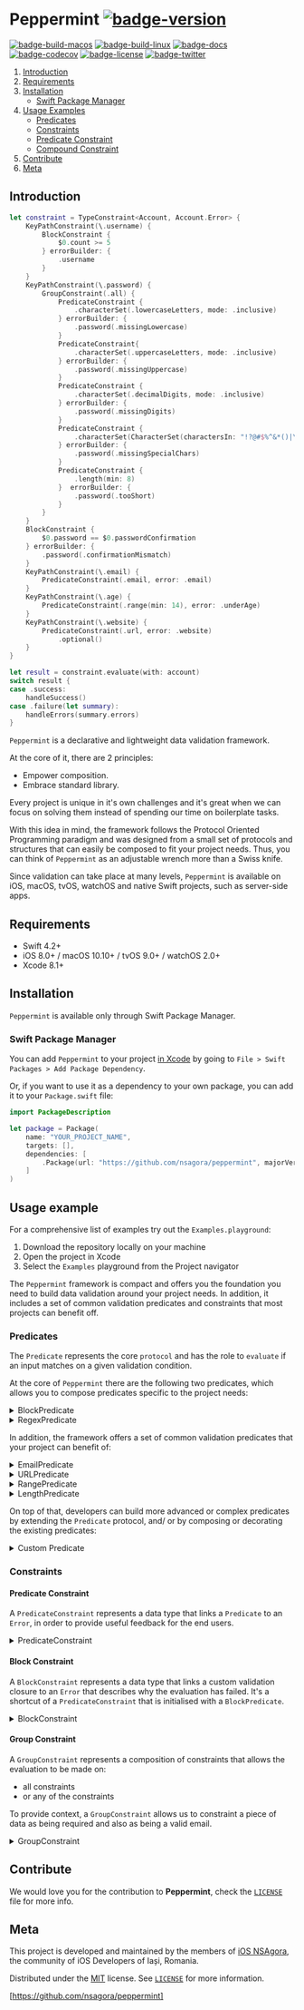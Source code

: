 # Peppermint [![badge-version]][url-peppermint]

[![badge-build-macos]][url-peppermint]
[![badge-build-linux]][url-peppermint]
[![badge-docs]][url-peppermint-docs]
[![badge-codecov]][url-codecov]
[![badge-license]][url-license]
[![badge-twitter]][url-twitter]

1. [Introduction](#introduction)
2. [Requirements](#requirements)
3. [Installation](#installation)
   - [Swift Package Manager](#swift-package-manager)
4. [Usage Examples](#usage-examples)
   - [Predicates](#predicates)
   - [Constraints](#constraints)
   - [Predicate Constraint](#predicate-constraint)
   - [Compound Constraint](#compound-constraint)
5. [Contribute](#contribute)
6. [Meta](#meta)

## Introduction

```swift
let constraint = TypeConstraint<Account, Account.Error> {
    KeyPathConstraint(\.username) {
        BlockConstraint {
            $0.count >= 5
        } errorBuilder: {
            .username
        }
    }
    KeyPathConstraint(\.password) {
        GroupConstraint(.all) {
            PredicateConstraint {
                .characterSet(.lowercaseLetters, mode: .inclusive)
            } errorBuilder: {
                .password(.missingLowercase)
            }
            PredicateConstraint{
                .characterSet(.uppercaseLetters, mode: .inclusive)
            } errorBuilder: {
                .password(.missingUppercase)
            }
            PredicateConstraint {
                .characterSet(.decimalDigits, mode: .inclusive)
            } errorBuilder: {
                .password(.missingDigits)
            }
            PredicateConstraint {
                .characterSet(CharacterSet(charactersIn: "!?@#$%^&*()|\\/<>,.~`_+-="), mode: .inclusive)
            } errorBuilder: {
                .password(.missingSpecialChars)
            }
            PredicateConstraint {
                .length(min: 8)
            }  errorBuilder: {
                .password(.tooShort)
            }
        }
    }
    BlockConstraint {
        $0.password == $0.passwordConfirmation
    } errorBuilder: {
        .password(.confirmationMismatch)
    }
    KeyPathConstraint(\.email) {
        PredicateConstraint(.email, error: .email)
    }
    KeyPathConstraint(\.age) {
        PredicateConstraint(.range(min: 14), error: .underAge)
    }
    KeyPathConstraint(\.website) {
        PredicateConstraint(.url, error: .website)
            .optional()
    }
}

let result = constraint.evaluate(with: account)
switch result {
case .success:
    handleSuccess()
case .failure(let summary):
    handleErrors(summary.errors)
}

```

`Peppermint` is a declarative and lightweight data validation framework.

At the core of it, there are 2 principles:

- Empower composition.
- Embrace standard library.

Every project is unique in it's own challenges and it's great when we can focus on solving them instead of spending our time on boilerplate tasks.

With this idea in mind, the framework follows the Protocol Oriented Programming paradigm and was designed from a small set of protocols and structures that can easily be composed to fit your project needs. Thus, you can think of `Peppermint` as an adjustable wrench more than a Swiss knife.

Since validation can take place at many levels, `Peppermint` is available on iOS, macOS, tvOS, watchOS and native Swift projects, such as server-side apps.

## Requirements

- Swift 4.2+
- iOS 8.0+ / macOS 10.10+ / tvOS 9.0+ / watchOS 2.0+
- Xcode 8.1+

## Installation

`Peppermint` is available only through Swift Package Manager.

### Swift Package Manager

You can add `Peppermint` to your project [in Xcode][url-swift-package-manager] by going to `File > Swift Packages > Add Package Dependency`.

Or, if you want to use it as a dependency to your own package, you can add it to your `Package.swift` file:

```swift
import PackageDescription

let package = Package(
    name: "YOUR_PROJECT_NAME",
    targets: [],
    dependencies: [
        .Package(url: "https://github.com/nsagora/peppermint", majorVersion: 1),
    ]
)
```

## Usage example

For a comprehensive list of examples try out the `Examples.playground`:

1. Download the repository locally on your machine
2. Open the project in Xcode
3. Select the `Examples` playground from the Project navigator

The `Peppermint` framework is compact and offers you the foundation you need to build data validation around your project needs. In addition, it includes a set of common validation predicates and constraints that most projects can benefit off.

### Predicates

The `Predicate` represents the core `protocol` and has the role to `evaluate` if an input matches on a given validation condition.

At the core of `Peppermint` there are the following two predicates, which allows you to compose predicates specific to the project needs:

<details>
<summary>BlockPredicate</summary>

```swift
let predicate = BlockPredicate<String> { $0.characters.count > 2 }
predicate.evaluate(with: "a") // returns false
predicate.evaluate(with: "abc") // returns true
```

</details>

<details>
<summary>RegexPredicate</summary>

```swift
let predicate = RegexPredicate(expression: "^[a-z]$")
predicate.evaluate(with: "a") // returns true
predicate.evaluate(with: "5") // returns false
predicate.evaluate(with: "ab") // returns false
```

</details>

In addition, the framework offers a set of common validation predicates that your project can benefit of:

<details>
<summary>EmailPredicate</summary>

```swift
let predicate = EmailPredicate()
predicate.evaluate(with: "hello@") // returns false
predicate.evaluate(with: "hello@nsagora.com") // returns true
predicate.evaluate(with: "héllo@nsagora.com") // returns true
```

</details>

<details>
<summary>URLPredicate</summary>

```swift
let predicate = URLPredicate()
predicate.evaluate(with: "http://www.url.com") // returns true
predicate.evaluate(with: "http:\\www.url.com") // returns false
```

</details>

<details>
<summary>RangePredicate</summary>

```swift
let predicate = let range = RangePredicate(10...20)
predicate.evaluate(with: 15) // returns true
predicate.evaluate(with: 21) // returns false
```

</details>

<details>
<summary>LengthPredicate</summary>

```swift
let predicate = LengthPredicate<String>(min: 5)
predicate.evaluate(with: "abcde")   // returns true
predicate.evaluate(with: "abcd")    // returns false
```

</details>

On top of that, developers can build more advanced or complex predicates by extending the `Predicate` protocol, and/ or by composing or decorating the existing predicates:

<details>
<summary>Custom Predicate</summary>

```swift
public struct CustomPredicate: Predicate {

    public typealias InputType = String

    private let custom: String

    public init(custom: String) {
        self.custom = custom
    }

    public func evaluate(with input: String) -> Bool {
        return input == custom
    }
}

let predicate = CustomPredicate(custom: "alphabet")
predicate.evaluate(with: "alp") // returns false
predicate.evaluate(with: "alpha") // returns false
predicate.evaluate(with: "alphabet") // returns true
```

</details>

### Constraints

#### Predicate Constraint

A `PredicateConstraint` represents a data type that links a `Predicate` to an `Error`, in order to provide useful feedback for the end users.

<details>
<summary>PredicateConstraint</summary>

```swift
let constraint = PredicateConstraint<String, MyError>(.email, error: .invalid)

let result = constraint.evaluate(with: "hello@nsagora.com")
switch result {
case .valid:
    print("Hi there 👋!")
case .invalid(let summary):
    print("Oh, I was expecting a valid email address!")
}  // prints "Hi there 👋!"
```

```swift
enum MyError: Error {
    case invalid
}
```

</details>

#### Block Constraint

A `BlockConstraint` represents a data type that links a custom validation closure to an `Error` that describes why the evaluation has failed. It's a shortcut of a `PredicateConstraint` that is initialised with a `BlockPredicate`.

<details>
<summary>BlockConstraint</summary>

```swift
let constraint = BlockConstraint<Int, MyError> {
    $0 % 2 == 0
} errorBuilder: {
    .magicNumber
}

constraint.evaluate(with: 3)
```

```swift
enum Failure: MyError {
    case magicNumber
}
```

</details>

#### Group Constraint

A `GroupConstraint` represents a composition of constraints that allows the evaluation to be made on:

- all constraints
- or any of the constraints

To provide context, a `GroupConstraint` allows us to constraint a piece of data as being required and also as being a valid email.

<details>
<summary>GroupConstraint</summary

An example of a registration form, whereby users are prompted to enter a strong _password_. This process typically entails some form of validation, but the logic itself is often unstructured and spread out through a view controller.

`Peppermint` seeks instead to consolidate, standardise, and make explicit the logic that is being used to validate user input. To this end, the below example demonstrates construction of a full `GroupConstraint` object that can be used to enforce requirements on the user's password data:

```swift
var passwordConstraint = GroupConstraint<String, Form.Password>(.all) {
    PredicateConstraint {
        .characterSet(.lowercaseLetters, mode: .loose)
    } errorBuilder: {
        .missingLowercase
    }
    PredicateConstraint{
        .characterSet(.uppercaseLetters, mode: .loose)
    } errorBuilder: {
        .missingUppercase
    }
    PredicateConstraint {
        .characterSet(.decimalDigits, mode: .loose)
    } errorBuilder: {
        .missingDigits
    }
    PredicateConstraint {
        .characterSet(CharacterSet(charactersIn: "!?@#$%^&*()|\\/<>,.~`_+-="), mode: .loose)
    } errorBuilder: {
        .missingSpecialChars
    }
    PredicateConstraint {
        .length(min: 8)
    }  errorBuilder: {
        .minLength(8)
    }
}

let password = "3nGuard!"
let result = passwordConstraint.evaluate(with: password)

switch result {
case .success:
    print("Wow, that's a 💪 password!")
case .failure(let summary):
    print(summary.errors.map({$0.localizedDescription}))
} // prints "Wow, that's a 💪 password!"
```

From above, we see that once we've constructed the `passwordConstraint`, we're simply calling `evaluate(with:)` to get our evaluation `Result`. This contains a `Summary` that can be handled as we please.

</details>

## Contribute

We would love you for the contribution to **Peppermint**, check the [`LICENSE`][url-license-file] file for more info.

## Meta

This project is developed and maintained by the members of [iOS NSAgora][url-twitter], the community of iOS Developers of Iași, Romania.

Distributed under the [MIT][url-license] license. See [`LICENSE`][url-license-file] for more information.

[https://github.com/nsagora/peppermint]

[url-peppermint]: https://github.com/nsagora/peppermint
[url-peppermint-docs]: https://nsagora.github.io/peppermint/
[url-swift-package-manager]: https://developer.apple.com/documentation/xcode/adding_package_dependencies_to_your_app
[url-license]: http://choosealicense.com/licenses/mit/
[url-license-file]: https://github.com/nsagora/peppermint/blob/master/LICENSE
[url-twitter]: https://twitter.com/nsagora
[url-codecov]: https://codecov.io/gh/nsagora/peppermint
[badge-license]: https://img.shields.io/badge/license-MIT-blue.svg?style=flat
[badge-twitter]: https://img.shields.io/badge/twitter-%40nsgaora-blue.svg?style=flat
[badge-build-macos]: https://github.com/nsagora/peppermint/actions/workflows/build-macos.yml/badge.svg
[badge-build-linux]: https://github.com/nsagora/peppermint/actions/workflows/build-linux.yml/badge.svg
[badge-codecov]: https://codecov.io/gh/nsagora/peppermint/branch/develop/graph/badge.svg
[badge-version]: https://img.shields.io/badge/version-1.2.0-blue.svg?style=flat
[badge-docs]: https://github.com/nsagora/peppermint/actions/workflows/docs.yml/badge.svg
